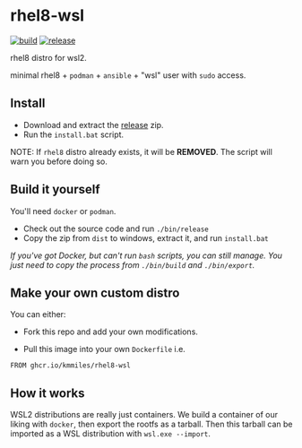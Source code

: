 # rhel8-wsl
[![build](https://github.com/kmmiles/rhel8-wsl/actions/workflows/build.yml/badge.svg)](https://github.com/kmmiles/rhel8-wsl/actions/workflows/build.yml)
[![release](https://github.com/kmmiles/rhel8-wsl/actions/workflows/release.yml/badge.svg)](https://github.com/kmmiles/rhel8-wsl/actions/workflows/release.yml)

rhel8 distro for wsl2.

minimal rhel8 + `podman` + `ansible` + "wsl" user with `sudo` access.

## Install

- Download and extract the [release](https://github.com/kmmiles/rhel8-wsl/releases) zip.
- Run the `install.bat` script.

NOTE: If `rhel8` distro already exists, it will be **REMOVED**.
The script will warn you before doing so.

## Build it yourself

You'll need `docker` or `podman`.

- Check out the source code and run `./bin/release`
- Copy the zip from `dist` to windows, extract it, and run `install.bat`

*If you've got Docker, but can't run `bash` scripts, you can still manage.
You just need to copy the process from `./bin/build` and `./bin/export`.*

## Make your own custom distro

You can either:

- Fork this repo and add your own modifications.

- Pull this image into your own `Dockerfile` i.e.

```
FROM ghcr.io/kmmiles/rhel8-wsl
```

## How it works

WSL2 distributions are really just containers. We build a container of our liking with `docker`, then export the rootfs as a tarball.
Then this tarball can be imported as a WSL distribution with `wsl.exe --import`.
